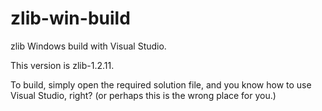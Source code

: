 # zlib-win-build

zlib Windows build with Visual Studio.

This version is zlib-1.2.11.

To build, simply open the required solution file, and
you know how to use Visual Studio, right?
(or perhaps this is the wrong place for you.)
